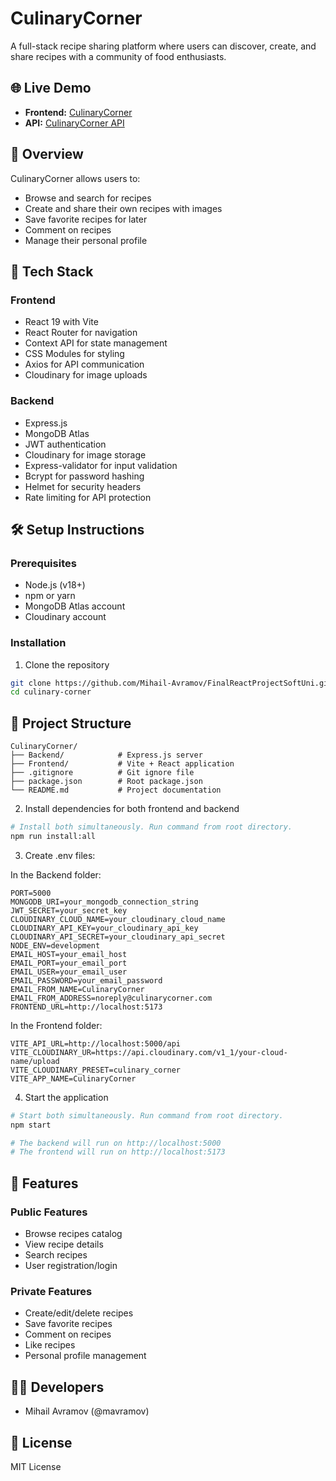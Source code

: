 # CulinaryCorner

A full-stack recipe sharing platform where users can discover, create, and share recipes with a community of food enthusiasts.

## 🌐 Live Demo

- **Frontend:** [CulinaryCorner](https://culinarycorner.onrender.com/)
- **API:** [CulinaryCorner API](https://culinarycornerapi.onrender.com/api)

## 🍲 Overview

CulinaryCorner allows users to:
- Browse and search for recipes
- Create and share their own recipes with images
- Save favorite recipes for later
- Comment on recipes
- Manage their personal profile

## 🚀 Tech Stack

### Frontend
- React 19 with Vite
- React Router for navigation
- Context API for state management
- CSS Modules for styling
- Axios for API communication
- Cloudinary for image uploads

### Backend
- Express.js
- MongoDB Atlas
- JWT authentication
- Cloudinary for image storage
- Express-validator for input validation
- Bcrypt for password hashing
- Helmet for security headers
- Rate limiting for API protection

## 🛠️ Setup Instructions

### Prerequisites
- Node.js (v18+)
- npm or yarn
- MongoDB Atlas account
- Cloudinary account

### Installation

1. Clone the repository
```bash
git clone https://github.com/Mihail-Avramov/FinalReactProjectSoftUni.git
cd culinary-corner
```

## 📁 Project Structure

```
CulinaryCorner/
├── Backend/            # Express.js server
├── Frontend/           # Vite + React application
├── .gitignore          # Git ignore file
├── package.json        # Root package.json
└── README.md           # Project documentation
```

2. Install dependencies for both frontend and backend
```bash
# Install both simultaneously. Run command from root directory.
npm run install:all
```

3. Create .env files:

In the Backend folder:
```
PORT=5000
MONGODB_URI=your_mongodb_connection_string
JWT_SECRET=your_secret_key
CLOUDINARY_CLOUD_NAME=your_cloudinary_cloud_name
CLOUDINARY_API_KEY=your_cloudinary_api_key
CLOUDINARY_API_SECRET=your_cloudinary_api_secret
NODE_ENV=development
EMAIL_HOST=your_email_host
EMAIL_PORT=your_email_port
EMAIL_USER=your_email_user
EMAIL_PASSWORD=your_email_password
EMAIL_FROM_NAME=CulinaryCorner
EMAIL_FROM_ADDRESS=noreply@culinarycorner.com
FRONTEND_URL=http://localhost:5173
```

In the Frontend folder:
```
VITE_API_URL=http://localhost:5000/api
VITE_CLOUDINARY_UR=https://api.cloudinary.com/v1_1/your-cloud-name/upload
VITE_CLOUDINARY_PRESET=culinary_corner
VITE_APP_NAME=CulinaryCorner
```

4. Start the application
```bash
# Start both simultaneously. Run command from root directory.
npm start

# The backend will run on http://localhost:5000
# The frontend will run on http://localhost:5173
```

## 🌟 Features

### Public Features
- Browse recipes catalog
- View recipe details
- Search recipes
- User registration/login

### Private Features
- Create/edit/delete recipes
- Save favorite recipes
- Comment on recipes
- Like recipes
- Personal profile management

## 👨‍💻 Developers

- Mihail Avramov (@mavramov)

## 📄 License

MIT License